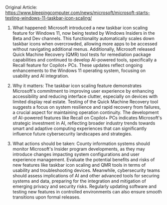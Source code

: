 Original Article: https://www.bleepingcomputer.com/news/microsoft/microsoft-starts-testing-windows-11-taskbar-icon-scaling/

1. What happened:
Microsoft introduced a new taskbar icon scaling feature for Windows 11, now being tested by Windows Insiders in the Beta and Dev channels. This functionality automatically scales down taskbar icons when overcrowded, allowing more apps to be accessed without navigating additional menus. Additionally, Microsoft released Quick Machine Recovery (QMR) tool tests for remediation package capabilities and continued to develop AI-powered tools, specifically a Recall feature for Copilot+ PCs. These updates reflect ongoing enhancements to the Windows 11 operating system, focusing on usability and AI integration.

2. Why it matters:
The taskbar icon scaling feature demonstrates Microsoft's commitment to improving user experience by enhancing accessibility and reducing interface clutter, especially on devices with limited display real estate. Testing of the Quick Machine Recovery tool suggests a focus on system resilience and rapid recovery from failures, a crucial aspect for maintaining operation continuity. The development of AI-powered features like Recall on Copilot+ PCs indicates Microsoft's strategic investment in AI, reflecting broader industry trends towards smart and adaptive computing experiences that can significantly influence future cybersecurity landscapes and strategies.

3. What actions should be taken:
County information systems should monitor Microsoft's Insider program developments, as they may introduce changes impacting system configurations and user experience management. Evaluate the potential benefits and risks of new features like taskbar icon scaling and QMR tools in terms of usability and troubleshooting devices. Meanwhile, cybersecurity teams should assess implications of AI and other advanced tools for securing systems and data, preparing for the integration and mitigation of emerging privacy and security risks. Regularly updating software and testing new features in controlled environments can also ensure smooth transitions upon formal releases.